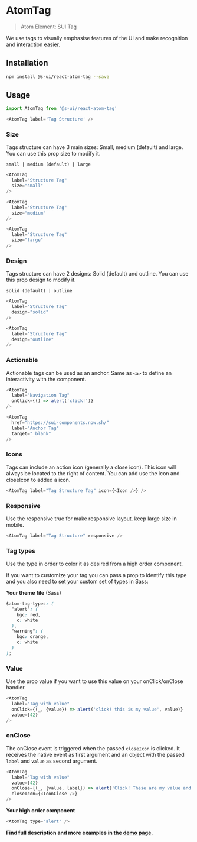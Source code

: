 # AtomTag

> Atom Element: SUI Tag

We use tags to visually emphasise features of the UI and make recognition and interaction easier.

## Installation

```sh
npm install @s-ui/react-atom-tag --save
```

## Usage

```js
import AtomTag from '@s-ui/react-atom-tag'

<AtomTag label='Tag Structure' />
```

### Size

Tags structure can have 3 main sizes: Small, medium (default) and large. You can use this prop size to modify it.

`small | medium (default) | large`

```js
<AtomTag
  label="Structure Tag"
  size="small"
/>

<AtomTag
  label="Structure Tag"
  size="medium"
/>

<AtomTag
  label="Structure Tag"
  size="large"
/>
```

### Design

Tags structure can have 2 designs: Solid (default) and outline. You can use this prop design to modify it.

`solid (default) | outline`

```js
<AtomTag
  label="Structure Tag"
  design="solid"
/>

<AtomTag
  label="Structure Tag"
  design="outline"
/>
```

### Actionable

Actionable tags can be used as an anchor. Same as `<a>` to define an interactivity with the component.

```js
<AtomTag
  label="Navigation Tag"
  onClick={() => alert('click!')}
/>

<AtomTag
  href="https://sui-components.now.sh/"
  label="Anchor Tag"
  target="_blank"
/>
```

### Icons

Tags can include an action icon (generally a close icon). This icon will always be located to the right of content. You can add use the icon and closeIcon to added a icon.

```js
<AtomTag label="Tag Structure Tag" icon={<Icon />} />
```

### Responsive

Use the responsive true for make responsive layout. keep large size in mobile.

```js
<AtomTag label="Tag Structure" responsive />
```

### Tag types

Use the type in order to color it as desired from a high order component.

If you want to customize your tag you can pass a prop to identify this type and you also need to set your custom set of types in Sass:

**Your theme file** (Sass)

```css
$atom-tag-types: (
  "alert": (
    bgc: red,
    c: white
  ),
  "warning": (
    bgc: orange,
    c: white
  )
);
```


### Value

Use the prop value if you want to use this value on your onClick/onClose handler.

```js
<AtomTag
  label="Tag with value"
  onClick={(_, {value}) => alert('click! this is my value', value)}
  value={42}
/>
```

### onClose

The onClose event is triggered when the passed `closeIcon` is clicked.
It receives the native event as first argument and an object with the passed `label` and `value` as second argument.

```js
<AtomTag
  label="Tag with value"
  value={42}
  onClose={(_, {value, label}) => alert('Click! These are my value and label', {value, label})}
  closeIcon={<IconClose />}
/>
```


**Your high order component**

```js
<AtomTag type="alert" />
```

**Find full description and more examples in the [demo page](https://sui-components.now.sh/workbench/atom/tag).**
